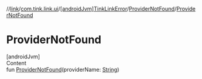 //[link](../../../index.md)/[com.tink.link.ui](../../index.md)/[[androidJvm]TinkLinkError](../index.md)/[ProviderNotFound](index.md)/[ProviderNotFound](-provider-not-found.md)



# ProviderNotFound  
[androidJvm]  
Content  
fun [ProviderNotFound](-provider-not-found.md)(providerName: [String](https://kotlinlang.org/api/latest/jvm/stdlib/kotlin/-string/index.html))  



